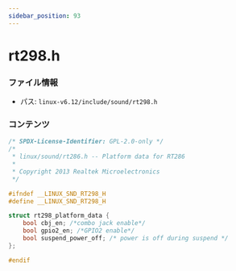 ```yaml
---
sidebar_position: 93
---
```

# rt298.h

### ファイル情報

- パス: `linux-v6.12/include/sound/rt298.h`

### コンテンツ

```h
/* SPDX-License-Identifier: GPL-2.0-only */
/*
 * linux/sound/rt286.h -- Platform data for RT286
 *
 * Copyright 2013 Realtek Microelectronics
 */

#ifndef __LINUX_SND_RT298_H
#define __LINUX_SND_RT298_H

struct rt298_platform_data {
	bool cbj_en; /*combo jack enable*/
	bool gpio2_en; /*GPIO2 enable*/
	bool suspend_power_off; /* power is off during suspend */
};

#endif

```
